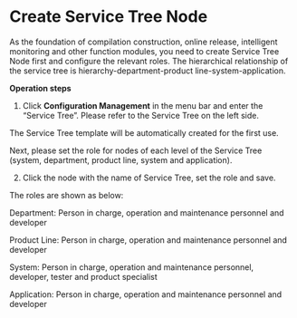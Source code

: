 # Create Service Tree Node

As the foundation of compilation construction, online release, intelligent monitoring and other function modules, you need to create Service Tree Node first and configure the relevant roles. The hierarchical relationship of the service tree is hierarchy-department-product line-system-application.

**Operation steps**

1. Click **Configuration Management** in the menu bar and enter the “Service Tree”. Please refer to the Service Tree on the left side.

The Service Tree template will be automatically created for the first use.


Next, please set the role for nodes of each level of the Service Tree (system, department, product line, system and application).

2. Click the node with the name of Service Tree, set the role and save.

The roles are shown as below:

Department: Person in charge, operation and maintenance personnel and developer

Product Line: Person in charge, operation and maintenance personnel and developer

System: Person in charge, operation and maintenance personnel, developer, tester and product specialist

Application: Person in charge, operation and maintenance personnel and developer


